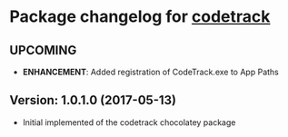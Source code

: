 # Package changelog for [codetrack](https://chocolatey.org/packages/codetrack)

## UPCOMING
- **ENHANCEMENT**: Added registration of CodeTrack.exe to App Paths

## Version: 1.0.1.0 (2017-05-13)
- Initial implemented of the codetrack chocolatey package
